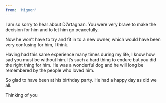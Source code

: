 ```yaml
---
from: 'Mignon'
---
```


I am so sorry to hear about D’Artagnan. You were very brave to make the decision for him and to let him go peacefully.

Now he won’t have to try and fit in to a new owner, which would have been very confusing for him, I think.

Having had this same experience many times during my life, I know how sad you must be without him. It’s such a hard thing to endure but you did the right thing for him. He was a wonderful dog and he will long be remembered by the people who loved him.

So glad to have been at his birthday party. He had a happy day as did we all.

Thinking of you 